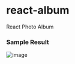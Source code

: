 # react-album

React Photo Album


### Sample Result
![image](https://github.com/msn2106/react-album/assets/56197385/4dc03d89-c2e4-438c-a113-9154b3d94d3d)
